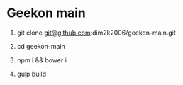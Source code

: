 # Geekon main
1. git clone git@github.com:dim2k2006/geekon-main.git

2. cd geekon-main

3. npm i && bower i

4. gulp build
